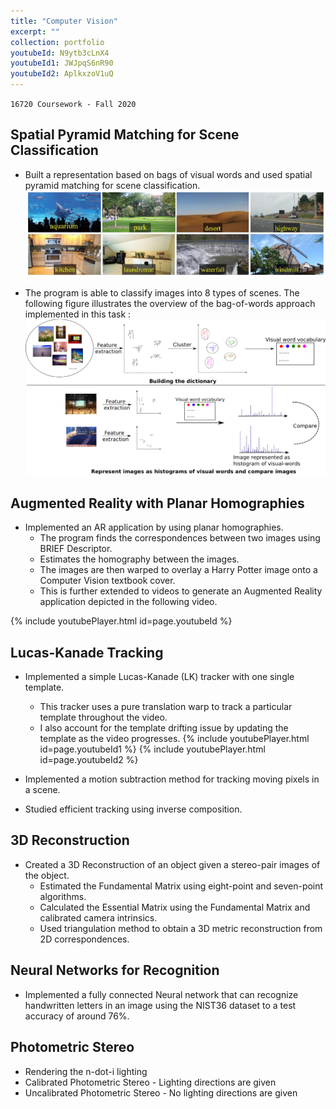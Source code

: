 ```yaml
---
title: "Computer Vision"
excerpt: ""
collection: portfolio
youtubeId: N9ytb3cLnX4
youtubeId1: JWJpqS6nR90
youtubeId2: AplkxzoV1uQ
---
```


`16720 Coursework - Fall 2020`

## Spatial Pyramid Matching for Scene Classification
* Built a representation based on bags of visual words and used spatial pyramid matching for scene classification.
<br/><img src='/images/cv_hw1_categories.png'>

* The program is able to classify images into 8 types of scenes. The following figure illustrates the overview of the bag-of-words approach implemented in this task :
<br/><img src='/images/cv_hw1_overview.png'>

## Augmented Reality with Planar Homographies
* Implemented an AR application by using planar homographies.
    * The program finds the correspondences between two images using BRIEF Descriptor.
    * Estimates the homography between the images.
    * The images are then warped to overlay a Harry Potter image onto a Computer Vision textbook cover.
    * This is further extended to videos to generate an Augmented Reality application depicted in the following video.

{% include youtubePlayer.html id=page.youtubeId %}

## Lucas-Kanade Tracking
* Implemented a simple Lucas-Kanade (LK) tracker with one single template.
    * This tracker uses a pure translation warp to track a particular template throughout the video.
    * I also account for the template drifting issue by updating the template as the video progresses.
{% include youtubePlayer.html id=page.youtubeId1 %}
{% include youtubePlayer.html id=page.youtubeId2 %}

* Implemented a motion subtraction method for tracking moving pixels in a scene.
* Studied efficient tracking using inverse composition.

## 3D Reconstruction
* Created a 3D Reconstruction of an object given a stereo-pair images of the object.
    * Estimated the Fundamental Matrix using eight-point and seven-point algorithms.
    * Calculated the Essential Matrix using the Fundamental Matrix and calibrated camera intrinsics.
    * Used triangulation method to obtain a 3D metric reconstruction from 2D correspondences.

## Neural Networks for Recognition
* Implemented a fully connected Neural network that can recognize handwritten letters in an image using the NIST36 dataset to a test accuracy of around 76%.

## Photometric  Stereo
* Rendering the n-dot-i lighting
* Calibrated Photometric Stereo - Lighting directions are given
* Uncalibrated Photometric Stereo - No lighting directions are given

<!-- > Quote

<br/><img src='/images/500x300.png'> -->